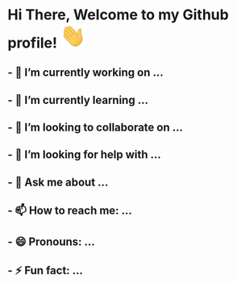 <h1> Hi There, Welcome to my Github profile! <img src="https://github.com/IvanNapsterKE/IvanNapsterKE/blob/main/Sources/Hi.gif" width="50"></h2>


<!-- **IvanNapsterKE/IvanNapsterKE** is a ✨ _special_ ✨ repository because its `README.md` (this file) appears on your GitHub profile.

Here are some ideas to get you started: -->

<h2>- 🔭 I’m currently working on ... </h2>

<h2>- 🌱 I’m currently learning ... </h2>
<h2>- 👯 I’m looking to collaborate on ... </h2>
<h2>- 🤔 I’m looking for help with ... </h2>
<h2>- 💬 Ask me about ... </h2>
<h2>- 📫 How to reach me: ... </h2>
<h2>- 😄 Pronouns: ... </h2>
<h2>- ⚡ Fun fact: ...</h2>

